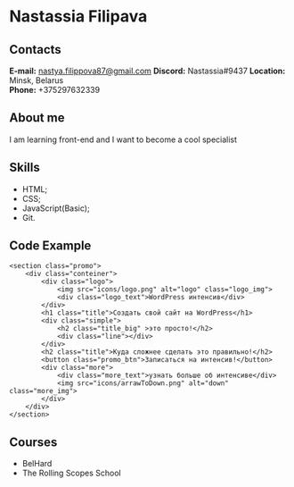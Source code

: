 # Nastassia Filipava
## Contacts
**E-mail:** nastya.filippova87@gmail.com
**Discord:** Nastassia#9437
**Location:** Minsk, Belarus  
**Phone:** +375297632339
## About me
I am learning front-end and I want to become a cool specialist
## Skills
* HTML;
* CSS;
* JavaScript(Basic);
* Git.
## Code Example
```
<section class="promo">
    <div class="conteiner">
        <div class="logo">
            <img src="icons/logo.png" alt="logo" class="logo_img">
            <div class="logo_text">WordPress интенсив</div>
        </div>
        <h1 class="title">Создать свой сайт на WordPress</h1>
        <div class="simple">
            <h2 class="title_big" >это просто!</h2>
            <div class="line"></div>
        </div>
        <h2 class="title">Куда сложнее сделать это правильно!</h2>
        <button class="promo_btn">Записаться на интенсив!</button>
        <div class="more">
            <div class="more_text">узнать больше об интенсиве</div>
            <img src="icons/arrawToDown.png" alt="down" class="more_img">
        </div>
    </div>         
</section>
```
## Courses
* BelHard
* The Rolling Scopes School
